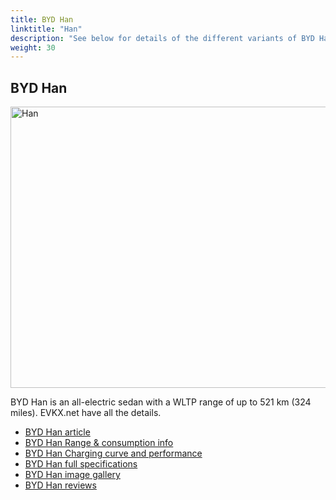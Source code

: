 ```yaml
---
title: BYD Han
linktitle: "Han"
description: "See below for details of the different variants of BYD Han"
weight: 30
---
```

## BYD Han

<a href="/models/byd/han/han/"><img src="https://media.evkx.net/multimedia/models/byd/han/han/main_1_st.jpg" width="800" height="450" alt="Han" ></a>

BYD Han is an all-electric sedan with a WLTP range of up to 521 km (324 miles). EVKX.net have all the details. 

- [BYD Han article](/models/byd/han/han/)
- [BYD Han Range & consumption info](/models/byd/han/han/rangeandconsumption)
- [BYD Han Charging curve and performance](/models/byd/han/han/chargingcurve)
- [BYD Han full specifications](/models/byd/han/han/specifications)
- [BYD Han image gallery](/models/byd/han/han/gallery)
- [BYD Han reviews](/models/byd/han/han/reviews)

